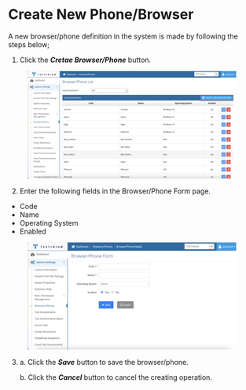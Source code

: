 # Create New Phone/Browser

A new browser/phone definition in the system is made by following the steps below;

1. Click the _**Cretae Browser/Phone**_ button.

<figure><img src="../../../.gitbook/assets/Browser screen create btn.png" alt=""><figcaption></figcaption></figure>

2. Enter the following fields in the Browser/Phone Form page.

* Code
* Name
* Operating System
* Enabled

<figure><img src="../../../.gitbook/assets/Browser Create Screen.png" alt=""><figcaption></figcaption></figure>

3.  a. Click the _**Save**_ button to save the browser/phone.

    b. Click the _**Cancel**_ button to cancel the creating operation.
